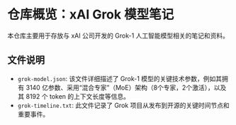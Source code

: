 # 仓库概览：xAI Grok 模型笔记

本仓库主要用于存放与 xAI 公司开发的 Grok-1 人工智能模型相关的笔记和资料。

## 文件说明

- `grok-model.json`: 该文件详细描述了 Grok-1 模型的关键技术参数，例如其拥有 3140 亿参数、采用“混合专家”（MoE）架构（8个专家，2个激活），以及其 8192 个 token 的上下文长度等信息。
- `grok-timeline.txt`: 此文件记录了 Grok 项目从发布到开源的关键时间节点和重要事件。

